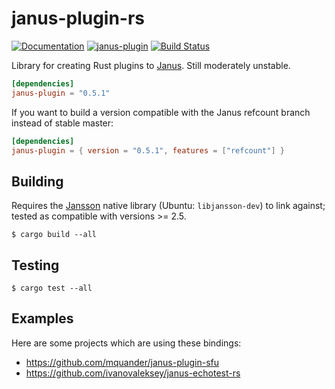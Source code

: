 # janus-plugin-rs

[![Documentation](https://docs.rs/janus-plugin/badge.svg)](https://docs.rs/janus-plugin/)
[![janus-plugin](https://img.shields.io/crates/v/janus-plugin.svg)](https://crates.io/crates/janus-plugin)
[![Build Status](https://travis-ci.org/mquander/janus-plugin-rs.svg?branch=master)](https://travis-ci.org/mquander/janus-plugin-rs)

Library for creating Rust plugins to [Janus](https://janus.conf.meetecho.com/). Still moderately unstable.

``` toml
[dependencies]
janus-plugin = "0.5.1"
```

If you want to build a version compatible with the Janus refcount branch instead of stable master:

``` toml
[dependencies]
janus-plugin = { version = "0.5.1", features = ["refcount"] }
```


## Building

Requires the [Jansson](http://www.digip.org/jansson/) native library (Ubuntu: `libjansson-dev`) to link against; tested as compatible with versions >= 2.5.

```
$ cargo build --all
```

## Testing

```
$ cargo test --all
```

## Examples

Here are some projects which are using these bindings:

* https://github.com/mquander/janus-plugin-sfu
* https://github.com/ivanovaleksey/janus-echotest-rs
